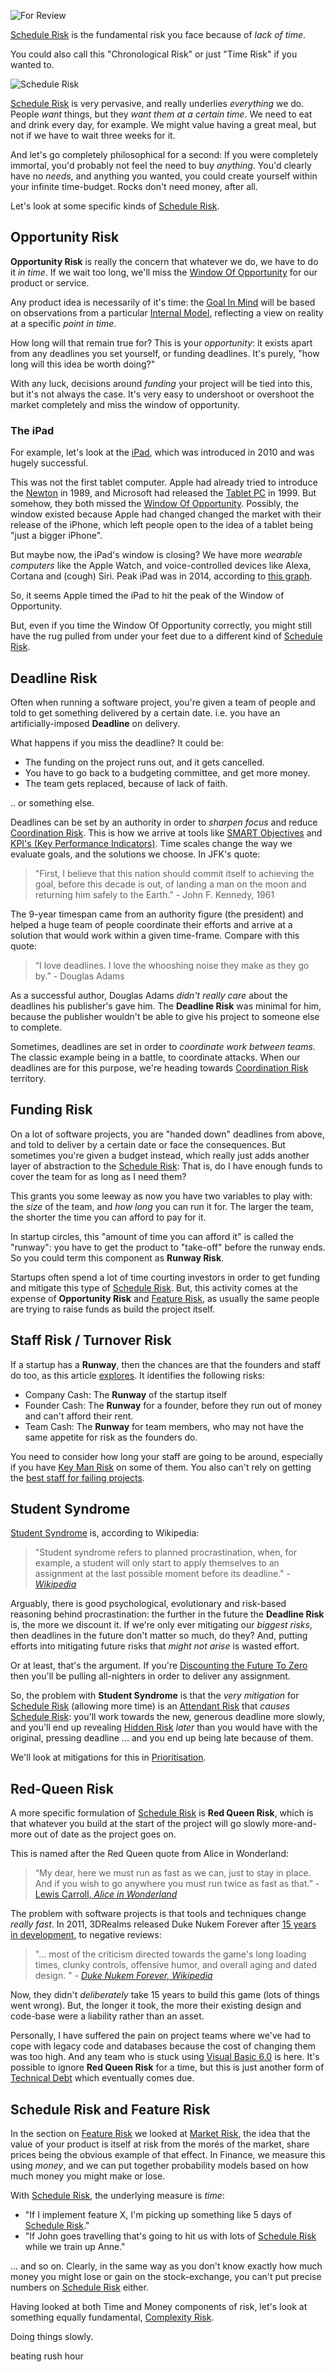 ![For Review](images/state/for-review.png)

[Schedule Risk](Schedule-Risk) is the fundamental risk you face because of _lack of time_.  

You could also call this "Chronological Risk" or just "Time Risk" if you wanted to.

![Schedule Risk](images/generated/schedule-risk.png)

[Schedule Risk](Schedule-Risk) is very pervasive, and really underlies _everything_ we do.  People _want_ things, but they _want them at a certain time_.   We need to eat and drink every day, for example.  We might value having a great meal, but not if we have to wait three weeks for it.  

And let's go completely philosophical for a second:  If you were completely immortal, you'd probably not feel the need to buy _anything_.  You'd clearly have no _needs_, and anything you wanted, you could create yourself within your infinite time-budget.  Rocks don't need money, after all.

Let's look at some specific kinds of [Schedule Risk](Schedule-Risk).

## Opportunity Risk

**Opportunity Risk** is really the concern that whatever we do, we have to do it _in time_.  If we wait too long, we'll miss the [Window Of Opportunity](https://en.wikipedia.org/wiki/Window_of_opportunity) for our product or service.   

Any product idea is necessarily of it's time:  the [Goal In Mind](Goal-In-Mind) will be based on observations from a particular [Internal Model](Glossary#Internal-Model), reflecting a view on reality at a specific _point in time_.  

How long will that remain true for?  This is your _opportunity_:  it exists apart from any deadlines you set yourself, or funding deadlines.  It's purely, "how long will this idea be worth doing?"  

With any luck, decisions around _funding_ your project will be tied into this, but it's not always the case.   It's very easy to undershoot or overshoot the market completely and miss the window of opportunity.  

### The iPad

For example, let's look at the [iPad](https://en.wikipedia.org/wiki/History_of_tablet_computers), which was introduced in 2010 and was hugely successful.  

This was not the first tablet computer.  Apple had already tried to introduce the [Newton](https://en.wikipedia.org/wiki/Apple_Newton) in 1989, and Microsoft had released the [Tablet PC](https://en.wikipedia.org/wiki/Microsoft_Tablet_PC) in 1999.  But somehow, they both missed the [Window Of Opportunity](https://en.wikipedia.org/wiki/Window_of_opportunity).  Possibly, the window existed because Apple had changed changed the market with their release of the iPhone, which left people open to the idea of a tablet being "just a bigger iPhone".

But maybe now, the iPad's window is closing?   We have more _wearable computers_ like the Apple Watch, and voice-controlled devices like Alexa, Cortana and (cough) Siri.  Peak iPad was in 2014, according to [this graph](https://www.statista.com/statistics/269915/global-apple-ipad-sales-since-q3-2010/).

So, it seems Apple timed the iPad to hit the peak of the Window of Opportunity.  

But, even if you time the Window Of Opportunity correctly, you might still have the rug pulled from under your feet due to a different kind of [Schedule Risk](Schedule-Risk).

## Deadline Risk

Often when running a software project, you're given a team of people and told to get something delivered by a certain date.  i.e. you have an artificially-imposed **Deadline** on delivery.

What happens if you miss the deadline?  It could be:
 - The funding on the project runs out, and it gets cancelled.
 - You have to go back to a budgeting committee, and get more money.
 - The team gets replaced, because of lack of faith.
 
.. or something else.

Deadlines can be set by an authority in order to _sharpen focus_ and reduce [Coordination Risk](Coordination-Risk).  This is how we arrive at tools like [SMART Objectives](https://en.wikipedia.org/wiki/SMART_criteria) and [KPI's (Key Performance Indicators)](https://en.wikipedia.org/wiki/Performance_indicator).  Time scales change the way we evaluate goals, and the solutions we choose.  In JFK's quote:

> "First, I believe that this nation should commit itself to achieving the goal, before this decade is out, of landing a man on the moon and returning him safely to the Earth." -  John F. Kennedy, 1961

The 9-year timespan came from an authority figure (the president) and helped a huge team of people coordinate their efforts and arrive at a solution that would work within a given time-frame.  Compare with this quote:  

> “I love deadlines. I love the whooshing noise they make as they go by.” - Douglas Adams

As a successful author, Douglas Adams _didn't really care_ about the deadlines his publisher's gave him.  The **Deadline Risk** was minimal for him, because the publisher wouldn't be able to give his project to someone else to complete. 

Sometimes, deadlines are set in order to _coordinate work between teams_.  The classic example being in a battle, to coordinate attacks.   When our deadlines are for this purpose, we're heading towards [Coordination Risk](Coordination-Risk) territory.

## Funding Risk

On a lot of software projects, you are "handed down" deadlines from above, and told to deliver by a certain date or face the consequences.  But sometimes you're given a budget instead, which really just adds another layer of abstraction to the [Schedule Risk](Schedule-Risk):   That is, do I have enough funds to cover the team for as long as I need them?

This grants you some leeway as now you have two variables to play with: the _size_ of the team, and _how long_ you can run it for.  The larger the team, the shorter the time you can afford to pay for it.

In startup circles, this "amount of time you can afford it" is called the "runway":  you have to get the product to "take-off" before the runway ends.  So you could term this component as **Runway Risk**.

Startups often spend a lot of time courting investors in order to get funding and mitigate this type of [Schedule Risk](Schedule-Risk).  But, this activity comes at the expense of **Opportunity Risk** and [Feature Risk](Feature-Risk), as usually the same people are trying to raise funds as build the project itself.  

## Staff Risk / Turnover Risk

If a startup has a **Runway**, then the chances are that the founders and staff do too, as this article [explores](https://www.entrepreneur.com/article/223135).  It identifies the following risks:

  - Company Cash:  The **Runway** of the startup itself
  - Founder Cash:  The **Runway** for a founder, before they run out of money and can't afford their rent.
  - Team Cash:  The **Runway** for team members, who may not have the same appetite for risk as the founders do.
  
You need to consider how long your staff are going to be around, especially if you have [Key Man Risk](Coordination-Risk) on some of them.  You also can't rely on getting the [best staff for failing projects](Agency-Risk).

## Student Syndrome

[Student Syndrome](https://en.wikipedia.org/wiki/Student_syndrome) is, according to Wikipedia:

> "Student syndrome refers to planned procrastination, when, for example, a student will only start to apply themselves to an assignment at the last possible moment before its deadline."   - _[Wikipedia](https://en.wikipedia.org/wiki/Student_syndrome)_

Arguably, there is good psychological, evolutionary and risk-based reasoning behind procrastination:  the further in the future the **Deadline Risk** is, the more we discount it.  If we're only ever mitigating our _biggest risks_, then deadlines in the future don't matter so much, do they?  And, putting efforts into mitigating future risks that _might not arise_ is wasted effort.

Or at least, that's the argument.  If you're [Discounting the Future To Zero](Risk-Theory) then you'll be pulling all-nighters in order to deliver any assignment.   

So, the problem with **Student Syndrome** is that the _very mitigation_ for [Schedule Risk](Schedule-Risk) (allowing more time) is an [Attendant Risk](Glossary#attendant-risk) that _causes_ [Schedule Risk](Schedule-Risk):   you'll work towards the new, generous deadline more slowly, and you'll end up revealing [Hidden Risk](Glossary#Hidden-Risk) _later_ than you would have with the original, pressing deadline ... and you end up being late because of them.

We'll look at mitigations for this in [Prioritisation](Prioritisation).

## Red-Queen Risk

A more specific formulation of [Schedule Risk](Schedule-Risk) is **Red Queen Risk**, which is that whatever you build at the start of the project will go slowly more-and-more out of date as the project goes on.  

This is named after the Red Queen quote from Alice in Wonderland:  

> “My dear, here we must run as fast as we can, just to stay in place. And if you wish to go anywhere you must run twice as fast as that.”  - [Lewis Carroll, _Alice in Wonderland_](https://www.goodreads.com/quotes/458856-my-dear-here-we-must-run-as-fast-as-we)

The problem with software projects is that tools and techniques change _really fast_.  In 2011, 3DRealms released Duke Nukem Forever after [15 years in development](https://en.wikipedia.org/wiki/Duke_Nukem_Forever), to negative reviews:  

> "... most of the criticism directed towards the game's long loading times, clunky controls, offensive humor, and overall aging and dated design. " - _[Duke Nukem Forever, Wikipedia](https://en.wikipedia.org/wiki/Duke_Nukem_Forever)_

Now, they didn't _deliberately_ take 15 years to build this game (lots of things went wrong).  But, the longer it took, the more their existing design and code-base were a liability rather than an asset. 

Personally, I have suffered the pain on project teams where we've had to cope with legacy code and databases because the cost of changing them was too high.  And any team who is stuck using [Visual Basic 6.0](https://en.wikipedia.org/wiki/Visual_Basic) is here.   It's possible to ignore **Red Queen Risk** for a time, but this is just another form of [Technical Debt](Complexity-Risk) which eventually comes due.

## Schedule Risk and Feature Risk

In the section on [Feature Risk](Feature-Risk) we looked at [Market Risk](Feature-Risk), the idea that the value of your product is itself at risk from the morés of the market, share prices being the obvious example of that effect.  In Finance, we measure this using _money_, and we can put together probability models based on how much money you might make or lose.

With [Schedule Risk](Schedule-Risk), the underlying measure is _time_:  
 - "If I implement feature X, I'm picking up something like 5 days of [Schedule Risk](Schedule-Risk)."
 - "If John goes travelling that's going to hit us with lots of [Schedule Risk](Schedule-Risk) while we train up Anne."
 
... and so on.  Clearly, in the same way as you don't know exactly how much money you might lose or gain on the stock-exchange, you can't put precise numbers on [Schedule Risk](Schedule-Risk) either.

Having looked at both Time and Money components of risk, let's look at something equally fundamental, [Complexity Risk](Complexity-Risk).

 
Doing things slowly.

beating rush hour

